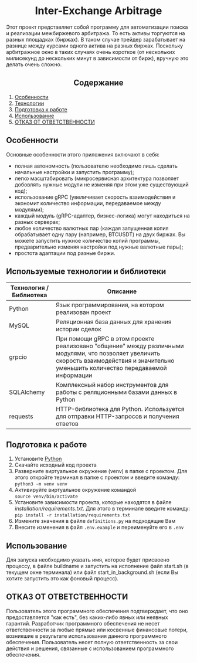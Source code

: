 <h1 align=center>Inter-Exchange Arbitrage</h1>

Этот проект представляет собой программу для автоматизации поиска и реализации межбиржевого арбитража. То есть активы торгуются на разных площадках (биржах).
В таком случае трейдер зарабатывает на разнице между курсами одного актива на разных биржах.
Поскольку арбитражное окно в таких случаях очень короткое (от нескольких милисекунд до нескольких минут в зависимости от бирж), вручную это делать очень сложно.

<h2 align=center>Содержание</h2>

1. [Особенности](#Особенности)
2. [Технологии](#Технологии)
3. [Подготовка к работе](#Подготовка-к-работе)
4. [Использование](#Использование)
5. [ОТКАЗ ОТ ОТВЕТСТВЕННОСТИ](#ОТКАЗ-ОТ-ОТВЕТСТВЕННОСТИ)

## Особенности
Основные особенности этого приложения включают в себя:
  + полная автономность (пользователю необходимо лишь сделать начальные настройки и запустить программу);
  + легко масштабировать (микросервисная архитектура позволяет добовлять нужные модули не изменяя при этом уже существующий код);
  + использование gRPC (увеличивает скорость взаимодействия и экономит количество информации, передаваемое между модулями);
  + каждый модуль (gRPC-адаптер, бизнес-логика) могут находиться на разных серверах;
  + любое количество валютных пар (каждая запущенная копия обрабатывает одну пару (например, BTCUSDT) на двух биржах. Вы можете запустить нужное количество копий программы, предварительно изменяя настройки под нужные валютные пары);
  + простота адаптации под разные биржи.

## Используемые технологии и библиотеки

| Технология / Библиотека | Описание |
| ----------- | ----------- |
| Python    | Язык программирования, на котором реализован проект   |
| MySQL    | Реляционная база данных для хранения истории сделок   |
| grpcio    | При помощи gRPC в этом проекте реализовано "общение" между различными модулями, что позволяет увеличить скорость взаимодействия и значительно уменьшить количество передаваемой информации   |
| SQLAlchemy    | Комплексный набор инструментов для работы с реляционными базами данных в Python   |
| requests    | HTTP-библиотека для Python. Используется для отправки HTTP-запросов и получения ответов   |

## Подготовка к работе
1. Установите [Python](https://www.python.org/downloads/)
2. Скачайте исходный код проекта
3. Разверните виртуальное окружение (venv) в папке с проектом. Для этого откройте терминал в папке с проектом и введите команду:  
   `python3 -m venv venv`
4. Активируйте виртуальное окружение командой  
   `source venv/bin/activate`
5. Установите зависимости проекта, которые находятся в файле _installation/requirements.txt_. Для этого в терминале введите команду:  
   `pip install -r installation/requirements.txt`
6. Измените значения в файле `definitions.py` на подходящие Вам
7. Внесите изменения в файл `.env.example` и переименуйте его в `.env`

## Использование
Для запуска необходимо указать имя, которое будет присвоено процессу, в файле buildname и запустить на исполнение файл start.sh (в текущем окне терминала) или файл start_in_background.sh (если Вы хотите запустить это как фоновый процесс).

## ОТКАЗ ОТ ОТВЕТСТВЕННОСТИ
Пользователь этого программного обеспечения подтверждает, что оно предоставляется "как есть", без каких-либо явных или неявных гарантий. 
Разработчик программного обеспечения не несет ответственности за любые прямые или косвенные финансовые потери, возникшие в результате использования данного программного обеспечения. 
Пользователь несет полную ответственность за свои действия и решения, связанные с использованием программного обеспечения.
